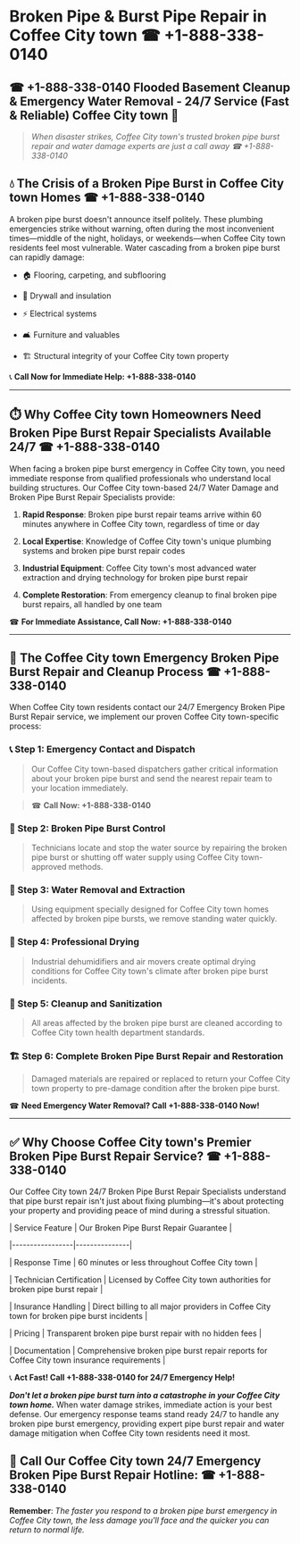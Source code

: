 # Broken Pipe & Burst Pipe Repair in Coffee City town ☎ +1-888-338-0140  
## ☎ +1-888-338-0140 Flooded Basement Cleanup & Emergency Water Removal - 24/7 Service (Fast & Reliable) Coffee City town 🚨  

> *When disaster strikes, Coffee City town's trusted broken pipe burst repair and water damage experts are just a call away ☎ +1-888-338-0140*  

## 💧 The Crisis of a Broken Pipe Burst in Coffee City town Homes ☎ +1-888-338-0140  

A broken pipe burst doesn't announce itself politely. These plumbing emergencies strike without warning, often during the most inconvenient times—middle of the night, holidays, or weekends—when Coffee City town residents feel most vulnerable. Water cascading from a broken pipe burst can rapidly damage:  

* 🏠 Flooring, carpeting, and subflooring  
* 🧱 Drywall and insulation  
* ⚡ Electrical systems  
* 🛋️ Furniture and valuables  
* 🏗️ Structural integrity of your Coffee City town property  

📞 **Call Now for Immediate Help: +1-888-338-0140**  

---  

## ⏱️ Why Coffee City town Homeowners Need Broken Pipe Burst Repair Specialists Available 24/7 ☎ +1-888-338-0140  

When facing a broken pipe burst emergency in Coffee City town, you need immediate response from qualified professionals who understand local building structures. Our Coffee City town-based 24/7 Water Damage and Broken Pipe Burst Repair Specialists provide:  

1. **Rapid Response**: Broken pipe burst repair teams arrive within 60 minutes anywhere in Coffee City town, regardless of time or day  
2. **Local Expertise**: Knowledge of Coffee City town's unique plumbing systems and broken pipe burst repair codes  
3. **Industrial Equipment**: Coffee City town's most advanced water extraction and drying technology for broken pipe burst repair  
4. **Complete Restoration**: From emergency cleanup to final broken pipe burst repairs, all handled by one team  

☎ **For Immediate Assistance, Call Now: +1-888-338-0140**  

---  

## 🔧 The Coffee City town Emergency Broken Pipe Burst Repair and Cleanup Process ☎ +1-888-338-0140  

When Coffee City town residents contact our 24/7 Emergency Broken Pipe Burst Repair service, we implement our proven Coffee City town-specific process:  

### 📞 Step 1: Emergency Contact and Dispatch  
> Our Coffee City town-based dispatchers gather critical information about your broken pipe burst and send the nearest repair team to your location immediately.  
> ☎ **Call Now: +1-888-338-0140**  

### 🚿 Step 2: Broken Pipe Burst Control  
> Technicians locate and stop the water source by repairing the broken pipe burst or shutting off water supply using Coffee City town-approved methods.  

### 🌊 Step 3: Water Removal and Extraction  
> Using equipment specially designed for Coffee City town homes affected by broken pipe bursts, we remove standing water quickly.  

### 💨 Step 4: Professional Drying  
> Industrial dehumidifiers and air movers create optimal drying conditions for Coffee City town's climate after broken pipe burst incidents.  

### 🧼 Step 5: Cleanup and Sanitization  
> All areas affected by the broken pipe burst are cleaned according to Coffee City town health department standards.  

### 🏗️ Step 6: Complete Broken Pipe Burst Repair and Restoration  
> Damaged materials are repaired or replaced to return your Coffee City town property to pre-damage condition after the broken pipe burst.  

☎ **Need Emergency Water Removal? Call +1-888-338-0140 Now!**  

---  

## ✅ Why Choose Coffee City town's Premier Broken Pipe Burst Repair Service? ☎ +1-888-338-0140  

Our Coffee City town 24/7 Broken Pipe Burst Repair Specialists understand that pipe burst repair isn't just about fixing plumbing—it's about protecting your property and providing peace of mind during a stressful situation.  

| Service Feature | Our Broken Pipe Burst Repair Guarantee |  
|-----------------|---------------|  
| Response Time | 60 minutes or less throughout Coffee City town |  
| Technician Certification | Licensed by Coffee City town authorities for broken pipe burst repair |  
| Insurance Handling | Direct billing to all major providers in Coffee City town for broken pipe burst incidents |  
| Pricing | Transparent broken pipe burst repair with no hidden fees |  
| Documentation | Comprehensive broken pipe burst repair reports for Coffee City town insurance requirements |  

📞 **Act Fast! Call +1-888-338-0140 for 24/7 Emergency Help!**  

***Don't let a broken pipe burst turn into a catastrophe in your Coffee City town home.*** When water damage strikes, immediate action is your best defense. Our emergency response teams stand ready 24/7 to handle any broken pipe burst emergency, providing expert pipe burst repair and water damage mitigation when Coffee City town residents need it most.  

## 📱 Call Our Coffee City town 24/7 Emergency Broken Pipe Burst Repair Hotline: ☎ +1-888-338-0140  

**Remember**: *The faster you respond to a broken pipe burst emergency in Coffee City town, the less damage you'll face and the quicker you can return to normal life.*
